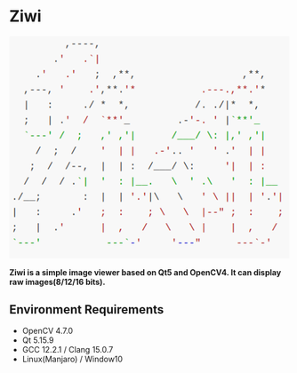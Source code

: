# Ziwi

<div align=center><img src="./icon/ziwi.png"></div>

**Ziwi is a simple image viewer based on Qt5 and OpenCV4. It can display raw images(8/12/16 bits).**

## Environment Requirements

- OpenCV 4.7.0
- Qt 5.15.9
- GCC 12.2.1 / Clang 15.0.7
- Linux(Manjaro) / Window10

